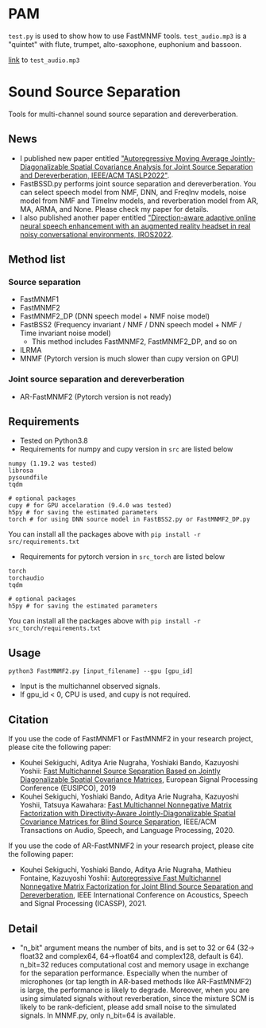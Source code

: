 # PAM

`test.py` is used to show how to use FastMNMF tools. `test_audio.mp3` is a "quintet" with flute, trumpet, alto-saxophone, euphonium and bassoon.

[link](https://youtu.be/XCdNIt_Se50?si=1U2fOHVjpL7izPBR) to `test_audio.mp3`

# Sound Source Separation

Tools for multi-channel sound source separation and dereverberation.

## News

* I published new paper entitled ["Autoregressive Moving Average Jointly-Diagonalizable Spatial Covariance Analysis for Joint Source Separation and Dereverberation, IEEE/ACM TASLP2022"](https://ieeexplore.ieee.org/abstract/document/9829286).
* FastBSSD.py performs joint source separation and dereverberation. You can select speech model from NMF, DNN, and FreqInv models, noise model from NMF and TimeInv models, and reverberation model from AR, MA, ARMA, and None. Please check my paper for details.
* I also published another paper entitled ["Direction-aware adaptive online neural speech enhancement with an augmented reality headset in real noisy conversational environments, IROS2022](https://arxiv.org/abs/2207.07296).

## Method list

### Source separation

* FastMNMF1
* FastMNMF2
* FastMNMF2_DP (DNN speech model + NMF noise model)
* FastBSS2 (Frequency invariant / NMF / DNN speech model + NMF / Time invariant noise model)
  - This method includes FastMNMF2, FastMNMF2_DP, and so on
* ILRMA
* MNMF (Pytorch version is much slower than cupy version on GPU)

### Joint source separation and dereverberation

* AR-FastMNMF2 (Pytorch version is not ready)

## Requirements

* Tested on Python3.8
* Requirements for numpy and cupy version in `src` are listed below

```
numpy (1.19.2 was tested)
librosa
pysoundfile
tqdm

# optional packages
cupy # for GPU accelaration (9.4.0 was tested)
h5py # for saving the estimated parameters
torch # for using DNN source model in FastBSS2.py or FastMNMF2_DP.py
```

You can install all the packages above with `pip install -r src/requirements.txt`

* Requirements for pytorch version in `src_torch` are listed below

```
torch
torchaudio
tqdm

# optional packages
h5py # for saving the estimated parameters
```

You can install all the packages above with `pip install -r src_torch/requirements.txt`

## Usage

```
python3 FastMNMF2.py [input_filename] --gpu [gpu_id]
```

* Input is the multichannel observed signals.
* If gpu_id < 0, CPU is used, and cupy is not required.

## Citation

If you use the code of FastMNMF1 or FastMNMF2 in your research project, please cite the following paper:

* Kouhei Sekiguchi, Aditya Arie Nugraha, Yoshiaki Bando, Kazuyoshi Yoshii:
  [Fast Multichannel Source Separation Based on Jointly Diagonalizable Spatial Covariance Matrices](https://ieeexplore.ieee.org/abstract/document/8902557),
  European Signal Processing Conference (EUSIPCO), 2019
* Kouhei Sekiguchi, Yoshiaki Bando, Aditya Arie Nugraha, Kazuyoshi Yoshii, Tatsuya Kawahara:
  [Fast Multichannel Nonnegative Matrix Factorization with Directivity-Aware Jointly-Diagonalizable Spatial Covariance Matrices for Blind Source Separation](https://ieeexplore.ieee.org/document/9177266),
  IEEE/ACM Transactions on Audio, Speech, and Language Processing, 2020.

If you use the code of AR-FastMNMF2 in your research project, please cite the following paper:

* Kouhei Sekiguchi, Yoshiaki Bando, Aditya Arie Nugraha, Mathieu Fontaine, Kazuyoshi Yoshii:
  [Autoregressive Fast Multichannel Nonnegative Matrix Factorization for Joint Blind Source Separation and Dereverberation](https://ieeexplore.ieee.org/document/9414857),
  IEEE International Conference on Acoustics, Speech and Signal Processing (ICASSP), 2021.

<!-- If you use the code of "FullRank Model" in a research project, please cite the following paper:  
* Kouhei Sekiguchi, Yoshiaki Bando, Aditya Arie Nugraha, Kazuyoshi Yoshii, Tatsuya Kawahara:  
  [Semi-supervised Multichannel Speech Enhancement with a Deep Speech Prior](https://ieeexplore.ieee.org/document/8861142),  
  IEEE/ACM Transactions on Audio, Speech, and Language Processing, vol 27, no 12, pp. 2197-2212, 2019
* Kouhei Sekiguchi, Yoshiaki Bando, Kazuyoshi Yoshii, Tatsuya Kawahara:  
  [Bayesian Multichannel Speech Enhancement with a Deep Speech Prior](http://www.apsipa.org/proceedings/2018/pdfs/0001233.pdf),  
  Asia-Pacific Signal and Information Processing Association (APSIPA), 2018
 
 If you use the code of "Rank1 Model" in a research project, please cite the following paper:  
* Kouhei Sekiguchi, Yoshiaki Bando, Aditya Arie Nugraha, Kazuyoshi Yoshii, Tatsuya Kawahara:  
  [Semi-supervised Multichannel Speech Enhancement with a Deep Speech Prior](https://ieeexplore.ieee.org/document/8861142),  
  IEEE/ACM Transactions on Audio, Speech, and Language Processing, vol 27, no 12, pp. 2197-2212, 2019
 -->

## Detail

- "n_bit" argument means the number of bits, and is set to 32 or 64 (32-> float32 and complex64, 64->float64 and complex128, default is 64).
  n_bit=32 reduces computational cost and memory usage in exchange for the separation performance.
  Especially when the number of microphones (or tap length in AR-based methods like AR-FastMNMF2) is large, the performance is likely to degrade.
  Moreover, when you are using simulated signals without reverberation, since the mixture SCM is likely to be rank-deficient,
  please add small noise to the simulated signals. In MNMF.py, only n_bit=64 is available.
